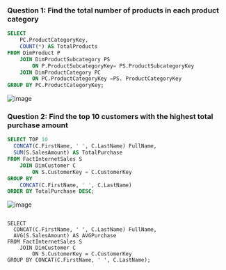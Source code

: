### Question 1: Find the total number of products in each product category

````sql
SELECT
	PC.ProductCategoryKey,
	COUNT(*) AS TotalProducts
FROM DimProduct P
	JOIN DimProductSubcategory PS
		ON P.ProductSubcategoryKey= PS.ProductSubcategoryKey
	JOIN DimProductCategory PC
		ON PC.ProductCategoryKey =PS. ProductCategoryKey
GROUP BY PC.ProductCategoryKey;
````
![image](https://github.com/user-attachments/assets/e57d66d0-76a0-404f-bbac-402d0ee66c79)


### Question 2: Find the top 10 customers with the highest total purchase amount

````sql
SELECT TOP 10 
  CONCAT(C.FirstName, ' ', C.LastName) FullName,
  SUM(S.SalesAmount) AS TotalPurchase
FROM FactInternetSales S
	JOIN DimCustomer C
		ON S.CustomerKey = C.CustomerKey
GROUP BY
    CONCAT(C.FirstName, ' ', C.LastName) 
ORDER BY TotalPurchase DESC;
````
![image](https://github.com/user-attachments/assets/bd281a59-fdaa-4969-a9fe-df1320ad355c)


````Question 3: Find the average purchase for each customer

SELECT 
  CONCAT(C.FirstName, ' ', C.LastName) FullName,
  AVG(S.SalesAmount) AS AVGPurchase
FROM FactInternetSales S
	JOIN DimCustomer C
		ON S.CustomerKey = C.CustomerKey
GROUP BY CONCAT(C.FirstName, ' ', C.LastName);
````

